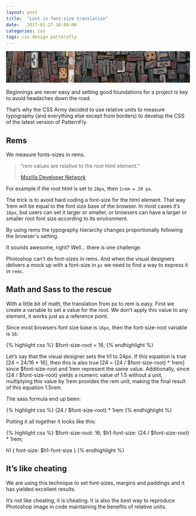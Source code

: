 ```yaml
---
layout: post
title:  "Lost in font-size translation"
date:   2017-01-27 10:00:00
categories: css
tags: css design patternfly
---
```




![Font size pixels to rems](/img/font-size/font-size.jpg)

Beginnings are never easy and setting good foundations for a project is key to avoid
headaches down the road.

That’s why the CSS Army decided to use relative units to measure typography (and
everything else except from borders) to develop the CSS of the latest version of
PatternFly.

## Rems

We measure fonts-sizes in rems.

> “rem values are relative to the root html element.”
>
> [Mozilla Developer Network](https://developer.mozilla.org/en/docs/Web/CSS/font-size#Rems)


For example if the root html is set to `20px`, then `1rem = 20 px`.

The trick is to avoid hard coding a font-size for the html element. That way
1rem will be equal to the font size base of the browser. In most cases it’s
`16px`, but users can set it larger or smaller, or browsers can have a larger or
smaller root font size according to its environment.

By using rems the typography hierarchy changes proportionally following the
browser's setting.

It sounds awesome, right? Well... there is one challenge.

Photoshop can’t do font-sizes in rems. And when the visual designers delivers a
mock up with a font-size in `px` we need to find a way to express it in `rems`.

## Math and Sass to the rescue

With a little bit of math, the translation from px to rem is easy. First we
create a variable to set a value for the root. We don’t apply this value to any
element, it works just as a reference point.

Since most browsers font size base is `16px`, then the font-size-root variable is
`16`:


{% highlight css %}
$font-size-root = 16;
{% endhighlight %}


Let’s say that the visual designer sets the h1 to 24px. If this equation is true [24 = 24/16 * 16], then this is also true [24 = (24 / $font-size-root) * 1rem] since $font-size-root and 1rem represent the same value. Additionally, since (24 / $font-size-root) yields a numeric value of 1.5 without a unit, multiplying this value by 1rem provides the rem unit, making the final result of this equation 1.5rem.

The sass formula end up been:

{% highlight css %}
(24 / $font-size-root) * 1rem
{% endhighlight %}


Putting it all together it looks like this:


{% highlight css %}
$font-size-root: 16;
$h1-font-size: (24 / $font-size-root) * 1rem;

h1 { font-size: $h1-font-size }
{% endhighlight %}


## It’s like cheating

We are using this technique to set font-sizes, margins and paddings and it has
yielded excellent results.

It’s not like cheating, it is cheating. It is also the best way to reproduce
Photoshop image in code maintaining the benefits of relative units.


